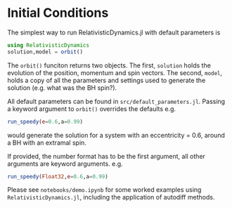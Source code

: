 # Initial Conditions

The simplest way to run RelativisticDynamics.jl with default parameters is

```julia
using RelativisticDynamics
solution,model = orbit()
```

The `orbit()` funciton returns two objects. The first, `solution` holds the evolution of the position, momentum and spin vectors. The second, `model`, holds a copy of all the parameters and settings used to generate the solution (e.g. what was the BH spin?).

All default parameters can be found in `src/default_parameters.jl`. Passing a keyword argument to `orbit()` overrides the defaults e.g.

```julia
run_speedy(e=0.6,a=0.99)
```
would generate the solution for a system with an eccentricity = 0.6, around a BH with an extramal spin. 

If provided, the number format has to be the first argument, all other arguments are keyword arguments. e.g. 
```julia
run_speedy(Float32,e=0.6,a=0.99)
```

Please see `notebooks/demo.ipynb` for some worked examples using `RelativisticDynamics.jl`, including the application of autodiff methods.



<!-- 
```@docs
orbit
``` -->